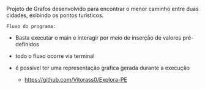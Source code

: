 Projeto de Grafos desenvolvido para encontrar o menor caminho entre duas cidades, exibindo os pontos turísticos.

    Fluxo do programa:
* Basta executar o main e interagir por meio de inserção de valores pré-definidos
* todo o fluxo ocorre via terminal
* é possivel ter uma representação grafica gerada durante a execução

  - https://github.com/Vitorass0/Explora-PE